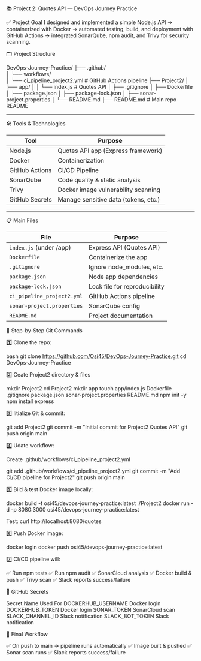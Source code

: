 📚 Project 2: Quotes API — DevOps Journey Practice

✅ Project Goal
I designed and implemented a simple Node.js API → containerized with Docker → automated testing, build, and deployment with GitHub Actions → integrated SonarQube, npm audit, and Trivy for security scanning.

🗂️ Project Structure

DevOps-Journey-Practice/
├── .github/                          
│   └── workflows/                    
│       └── ci_pipeline_project2.yml   # GitHub Actions pipeline
├── Project2/
│   ├── app/
│   │   └── index.js                   # Quotes API
│   ├── .gitignore
│   ├── Dockerfile
│   ├── package.json
│   ├── package-lock.json
│   ├── sonar-project.properties
│   └── README.md
├── README.md                          # Main repo README



---

🛠️ Tools & Technologies

| Tool           | Purpose                               |
|----------------|---------------------------------------|
| Node.js        | Quotes API app (Express framework)     |
| Docker         | Containerization                      |
| GitHub Actions | CI/CD Pipeline                         |
| SonarQube      | Code quality & static analysis         |
| Trivy          | Docker image vulnerability scanning    |
| GitHub Secrets | Manage sensitive data (tokens, etc.)   |

---

📋 Main Files

| File                      | Purpose                      |
|---------------------------|------------------------------|
| `index.js` (under /app)   | Express API (Quotes API)      |
| `Dockerfile`              | Containerize the app          |
| `.gitignore`              | Ignore node_modules, etc.     |
| `package.json`            | Node app dependencies         |
| `package-lock.json`       | Lock file for reproducibility |
| `ci_pipeline_project2.yml`| GitHub Actions pipeline       |
| `sonar-project.properties`| SonarQube config              |
| `README.md`               | Project documentation        |


🚀 Step-by-Step Git Commands

1️⃣ Clone the repo:

bash
git clone https://github.com/Osi45/DevOps-Journey-Practice.git
cd DevOps-Journey-Practice


2️⃣ Ceate Project2 directory & files

mkdir Project2
cd Project2
mkdir app
touch app/index.js Dockerfile .gitignore package.json sonar-project.properties README.md
npm init -y
npm install express


3️⃣ Iitialize Git & commit:

git add Project2
git commit -m "Initial commit for Project2 Quotes API"
git push origin main

4️⃣ Udate workflow:

Create .github/workflows/ci_pipeline_project2.yml

git add .github/workflows/ci_pipeline_project2.yml
git commit -m "Add CI/CD pipeline for Project2"
git push origin main

5️⃣ Bild & test Docker image locally:

docker build -t osi45/devops-journey-practice:latest ./Project2
docker run -d -p 8080:3000 osi45/devops-journey-practice:latest

Test:
curl http://localhost:8080/quotes

6️⃣ Push Docker image:

docker login
docker push osi45/devops-journey-practice:latest


7️⃣ CI/CD pipeline will:

✅ Run npm tests
✅ Run npm audit
✅ SonarCloud analysis
✅ Docker build & push
✅ Trivy scan
✅ Slack reports success/failure


🔐 GitHub Secrets

Secret Name              Used For
DOCKERHUB_USERNAME       Docker login
DOCKERHUB_TOKEN          Docker login
SONAR_TOKEN              SonarCloud scan
SLACK_CHANNEL_ID         Slack notification
SLACK_BOT_TOKEN          Slack notification


🎉 Final Workflow

✅ On push to main → pipeline runs automatically
✅ Image built & pushed
✅ Sonar scan runs
✅ Slack reports success/failure
















































